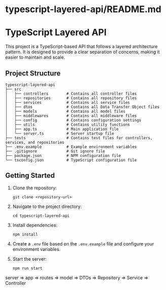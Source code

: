 # typescript-layered-api/README.md

# TypeScript Layered API

This project is a TypeScript-based API that follows a layered architecture pattern. It is designed to provide a clear separation of concerns, making it easier to maintain and scale.

## Project Structure

```
typescript-layered-api
├── src
│   ├── controllers        # Contains all controller files
│   ├── repositories       # Contains all repository files
│   ├── services           # Contains all service files
│   ├── dtos               # Contains all Data Transfer Object files
│   ├── models             # Contains all model files
│   ├── middlewares        # Contains all middleware files
│   ├── config             # Contains configuration settings
│   ├── utils              # Contains utility functions
│   ├── app.ts             # Main application file
│   └── server.ts          # Server startup file
├── tests                  # Contains test files for controllers, services, and repositories
├── .env.example           # Example environment variables
├── .gitignore             # Git ignore file
├── package.json           # NPM configuration file
└── tsconfig.json          # TypeScript configuration file
```

## Getting Started

1. Clone the repository:
   ```
   git clone <repository-url>
   ```

2. Navigate to the project directory:
   ```
   cd typescript-layered-api
   ```

3. Install dependencies:
   ```
   npm install
   ```

4. Create a `.env` file based on the `.env.example` file and configure your environment variables.

5. Start the server:
   ```
   npm run start
   ```

server => app => routes => model => DTOs => Repository => Service => Controller
